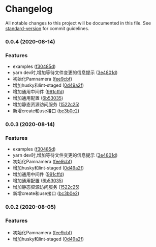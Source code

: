 # Changelog

All notable changes to this project will be documented in this file. See [standard-version](https://github.com/conventional-changelog/standard-version) for commit guidelines.

### 0.0.4 (2020-08-14)


### Features

* examples ([f30485d](https://github.com/cuizaiyong/Ragno/commit/f30485d1261c7e557d81b6278a521d75c4af5580))
* yarn dev时,增加等待文件变更的信息提示 ([3e4801d](https://github.com/cuizaiyong/Ragno/commit/3e4801d0ca9a69a5a404b998dabb76d8196dfa3e))
* 初始化Pamnamera ([fee9cbf](https://github.com/cuizaiyong/Ragno/commit/fee9cbf7899ac5887a13a3fefd7010a985b3edee))
* 增加husky和lint-staged ([0d49a2f](https://github.com/cuizaiyong/Ragno/commit/0d49a2f2874c37c7478a9aee0802ff4ff0421ead))
* 增加通用中间件 ([991cffd](https://github.com/cuizaiyong/Ragno/commit/991cffdf6bdd0349e141ae28e6520abc33896a5b))
* 增加通用配置 ([6b53035](https://github.com/cuizaiyong/Ragno/commit/6b530359f37b4169b4c55a006386c41cfb797a8e))
* 增加静态资源访问服务 ([1522c25](https://github.com/cuizaiyong/Ragno/commit/1522c251ad8b97fb786daf2174a54af305e6fd67))
* 新增create和use接口 ([bc3b0e2](https://github.com/cuizaiyong/Ragno/commit/bc3b0e2b86f5b07d4669cb5b98986306d49afa2b))

### 0.0.3 (2020-08-14)


### Features

* examples ([f30485d](https://github.com/cuizaiyong/Ragno/commit/f30485d1261c7e557d81b6278a521d75c4af5580))
* yarn dev时,增加等待文件变更的信息提示 ([3e4801d](https://github.com/cuizaiyong/Ragno/commit/3e4801d0ca9a69a5a404b998dabb76d8196dfa3e))
* 初始化Pamnamera ([fee9cbf](https://github.com/cuizaiyong/Ragno/commit/fee9cbf7899ac5887a13a3fefd7010a985b3edee))
* 增加husky和lint-staged ([0d49a2f](https://github.com/cuizaiyong/Ragno/commit/0d49a2f2874c37c7478a9aee0802ff4ff0421ead))
* 增加通用中间件 ([991cffd](https://github.com/cuizaiyong/Ragno/commit/991cffdf6bdd0349e141ae28e6520abc33896a5b))
* 增加通用配置 ([6b53035](https://github.com/cuizaiyong/Ragno/commit/6b530359f37b4169b4c55a006386c41cfb797a8e))
* 增加静态资源访问服务 ([1522c25](https://github.com/cuizaiyong/Ragno/commit/1522c251ad8b97fb786daf2174a54af305e6fd67))
* 新增create和use接口 ([bc3b0e2](https://github.com/cuizaiyong/Ragno/commit/bc3b0e2b86f5b07d4669cb5b98986306d49afa2b))

### 0.0.2 (2020-08-05)


### Features

* 初始化Pamnamera ([fee9cbf](https://github.com/cuizaiyong/Ragno/commit/fee9cbf7899ac5887a13a3fefd7010a985b3edee))
* 增加husky和lint-staged ([0d49a2f](https://github.com/cuizaiyong/Ragno/commit/0d49a2f2874c37c7478a9aee0802ff4ff0421ead))
